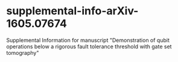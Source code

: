 # supplemental-info-arXiv-1605.07674
Supplemental Information for manuscript "Demonstration of qubit operations below a rigorous fault tolerance threshold with gate set tomography"
